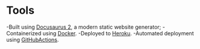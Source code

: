 # Tools

-Built using [Docusaurus 2](https://docusaurus.io/), a modern static website generator;
-Containerized using [Docker](https://github.com/docker/docker.github.io).
-Deployed to [Heroku](https://www.heroku.com).
-Automated deployment using [GitHubActions](https://docs.github.com/en/actions).





